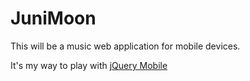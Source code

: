 JuniMoon
====================

This will be a music web application for mobile devices.

It's my way to play with [jQuery Mobile](http://jquerymobile.com/)